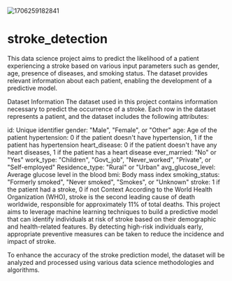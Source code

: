 ![1706259182841](https://github.com/user-attachments/assets/c29c5f7f-2c6e-40e2-b76c-9007a7954c77)


# stroke_detection
This data science project aims to predict the likelihood of a patient experiencing a stroke based on various input parameters such as gender, age, presence of diseases, and smoking status. The dataset provides relevant information about each patient, enabling the development of a predictive model.

Dataset Information
The dataset used in this project contains information necessary to predict the occurrence of a stroke. Each row in the dataset represents a patient, and the dataset includes the following attributes:

id: Unique identifier
gender: "Male", "Female", or "Other"
age: Age of the patient
hypertension: 0 if the patient doesn't have hypertension, 1 if the patient has hypertension
heart_disease: 0 if the patient doesn't have any heart diseases, 1 if the patient has a heart disease
ever_married: "No" or "Yes"
work_type: "Children", "Govt_job", "Never_worked", "Private", or "Self-employed"
Residence_type: "Rural" or "Urban"
avg_glucose_level: Average glucose level in the blood
bmi: Body mass index
smoking_status: "Formerly smoked", "Never smoked", "Smokes", or "Unknown"
stroke: 1 if the patient had a stroke, 0 if not
Context
According to the World Health Organization (WHO), stroke is the second leading cause of death worldwide, responsible for approximately 11% of total deaths. This project aims to leverage machine learning techniques to build a predictive model that can identify individuals at risk of stroke based on their demographic and health-related features. By detecting high-risk individuals early, appropriate preventive measures can be taken to reduce the incidence and impact of stroke.

To enhance the accuracy of the stroke prediction model, the dataset will be analyzed and processed using various data science methodologies and algorithms.

